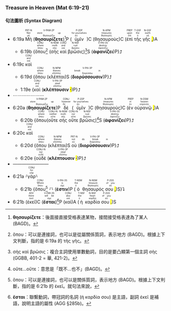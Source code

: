 ### Treasure in Heaven (Mat 6:19-21)

#### 句法圖析 (Syntax Diagram)

- 6:19a <RUBY><ruby><ruby>Μὴ<rt>μή</rt></ruby><rt>Not</rt></ruby><rt>PRT-N</rt></RUBY> (<RUBY><ruby><ruby><strong><strong>θησαυρίζετε</strong></strong><rt>θησαυρίζω</rt></ruby><rt>store up</rt></ruby><rt>V-PAM-2P</rt></RUBY>)[^1]P (<RUBY><ruby><ruby>ὑμῖν<rt>σύ</rt></ruby><rt>for yourselves</rt></ruby><rt>P-2DP</rt></RUBY>)C (<RUBY><ruby><ruby>θησαυροὺς<rt>θησαυρός</rt></ruby><rt>treasures</rt></ruby><rt>N-APM</rt></RUBY>)C (<RUBY><ruby><ruby>ἐπὶ<rt>ἐπί</rt></ruby><rt>upon</rt></ruby><rt>PREP</rt></RUBY> <RUBY><ruby><ruby>τῆς<rt>ὁ</rt></ruby><rt>the</rt></ruby><rt>T-GSF</rt></RUBY> <RUBY><ruby><ruby>γῆς <mark class="pm">,</mark><rt>γῆ</rt></ruby><rt>earth</rt></ruby><rt>N-GSF</rt></RUBY>)A
	- 6:19b {<RUBY><ruby><ruby>ὅπου<rt>ὅπου</rt></ruby><rt>where</rt></ruby><rt>CONJ</rt></RUBY>[^3] (<RUBY><ruby><ruby>σὴς<rt>σής</rt></ruby><rt>moth</rt></ruby><rt>N-NSM</rt></RUBY> <RUBY><ruby><ruby>καὶ<rt>καί</rt></ruby><rt>and</rt></ruby><rt>CONJ</rt></RUBY> <RUBY><ruby><ruby>βρῶσις<rt>βρῶσις</rt></ruby><rt>rust</rt></ruby><rt>N-NSF</rt></RUBY>)[^2]S (<RUBY><ruby><ruby><strong><strong>ἀφανίζει</strong></strong><rt>ἀφανίζω</rt></ruby><rt>destroy</rt></ruby><rt>V-PAI-3S</rt></RUBY>)P}⮥
- 6:19c <RUBY><ruby><ruby>καὶ<rt>καί</rt></ruby><rt>and</rt></ruby><rt>CONJ</rt></RUBY> 
	- 6:19d {<RUBY><ruby><ruby>ὅπου<rt>ὅπου</rt></ruby><rt>where</rt></ruby><rt>CONJ</rt></RUBY> (<RUBY><ruby><ruby>κλέπται<rt>κλέπτης</rt></ruby><rt>thieves</rt></ruby><rt>N-NPM</rt></RUBY>)S (<RUBY><ruby><ruby><strong><strong>διορύσσουσιν</strong></strong><rt>διορύσσω</rt></ruby><rt>break in</rt></ruby><rt>V-PAI-3P</rt></RUBY>)P}⮥
	- 1:19e {<RUBY><ruby><ruby>καὶ<rt>καί</rt></ruby><rt>and</rt></ruby><rt>CONJ</rt></RUBY> (<RUBY><ruby><ruby><strong>κλέπτουσιν <mark class="pm">·</mark></strong><rt>κλέπτω</rt></ruby><rt>steal</rt></ruby><rt>V-PAI-3P</rt></RUBY>)P}⮥
- ⋯⋯⋯⋯⋯⋯⋯
- 6:20a (<RUBY><ruby><ruby><strong><strong>θησαυρίζετε</strong></strong><rt>θησαυρίζω</rt></ruby><rt>store up</rt></ruby><rt>V-PAM-2P</rt></RUBY>)P <RUBY><ruby><ruby>δὲ<rt>δέ</rt></ruby><rt>however</rt></ruby><rt>CONJ</rt></RUBY> (<RUBY><ruby><ruby>ὑμῖν<rt>σύ</rt></ruby><rt>for yourselves</rt></ruby><rt>P-2DP</rt></RUBY>)C (<RUBY><ruby><ruby>θησαυροὺς<rt>θησαυρός</rt></ruby><rt>treasures</rt></ruby><rt>N-APM</rt></RUBY>)C (<RUBY><ruby><ruby>ἐν<rt>ἐν</rt></ruby><rt>in</rt></ruby><rt>PREP</rt></RUBY> <RUBY><ruby><ruby>οὐρανῷ <mark class="pm">,</mark><rt>οὐρανός</rt></ruby><rt>heaven</rt></ruby><rt>N-DSM</rt></RUBY>)A 
	- 6:20b {<RUBY><ruby><ruby>ὅπου<rt>ὅπου</rt></ruby><rt>where</rt></ruby><rt>CONJ</rt></RUBY>(<RUBY><ruby><ruby>οὔτε<rt>οὔτε</rt></ruby><rt>neither</rt></ruby><rt>CONJ-N</rt></RUBY> <RUBY><ruby><ruby>σὴς<rt>σής</rt></ruby><rt>moth</rt></ruby><rt>N-NSM</rt></RUBY> <RUBY><ruby><ruby>οὔτε<rt>οὔτε</rt></ruby><rt>nor</rt></ruby><rt>CONJ-N</rt></RUBY> <RUBY><ruby><ruby>βρῶσις<rt>βρῶσις</rt></ruby><rt>rust</rt></ruby><rt>N-NSF</rt></RUBY>)[^4]S (<RUBY><ruby><ruby><strong><strong>ἀφανίζει</strong></strong><rt>ἀφανίζω</rt></ruby><rt>destroy</rt></ruby><rt>V-PAI-3S</rt></RUBY>)P}⮥
- 6:20c <RUBY><ruby><ruby>καὶ<rt>καί</rt></ruby><rt>and</rt></ruby><rt>CONJ</rt></RUBY> 
	- 6:20d {<RUBY><ruby><ruby>ὅπου<rt>ὅπου</rt></ruby><rt>where</rt></ruby><rt>CONJ</rt></RUBY> (<RUBY><ruby><ruby>κλέπται<rt>κλέπτης</rt></ruby><rt>thieves</rt></ruby><rt>N-NPM</rt></RUBY>)S <RUBY><ruby><ruby>οὐ<rt>οὐ</rt></ruby><rt>not</rt></ruby><rt>PRT-N</rt></RUBY> (<RUBY><ruby><ruby><strong><strong>διορύσσουσιν</strong></strong><rt>διορύσσω</rt></ruby><rt>do break in</rt></ruby><rt>V-PAI-3P</rt></RUBY>)P}⮥
	- 6:20e {<RUBY><ruby><ruby>οὐδὲ<rt>οὐδέ</rt></ruby><rt>nor</rt></ruby><rt>CONJ-N</rt></RUBY> (<RUBY><ruby><ruby><strong>κλέπτουσιν <mark class="pm">·</mark></strong><rt>κλέπτω</rt></ruby><rt>steal</rt></ruby><rt>V-PAI-3P</rt></RUBY>)P}⮥
- ————————
- 6:21a ⸉<RUBY><ruby><ruby>γάρ<rt>γάρ</rt></ruby><rt>for</rt></ruby><rt>CONJ</rt></RUBY>⸊
	- 6:21b {<RUBY><ruby><ruby>ὅπου<rt>ὅπου</rt></ruby><rt>Where</rt></ruby><rt>CONJ</rt></RUBY>[^5] ⸉⸊ (<RUBY><ruby><ruby><strong><strong>ἐστιν</strong></strong><rt>εἰμί</rt></ruby><rt>is</rt></ruby><rt>V-PAI-3S</rt></RUBY>)P (<RUBY><ruby><ruby>ὁ<rt>ὁ</rt></ruby><rt>the</rt></ruby><rt>T-NSM</rt></RUBY> <RUBY><ruby><ruby>θησαυρός<rt>θησαυρός</rt></ruby><rt>treasure</rt></ruby><rt>N-NSM</rt></RUBY> <RUBY><ruby><ruby>σου <mark class="pm">,</mark><rt>σύ</rt></ruby><rt>of you</rt></ruby><rt>P-2GS</rt></RUBY>)S}⮧
- 6:21b (<RUBY><ruby><ruby>ἐκεῖ<rt>ἐκεῖ</rt></ruby><rt>there</rt></ruby><rt>ADV</rt></RUBY>)C (<RUBY><ruby><ruby><strong><strong>ἔσται</strong></strong><rt>εἰμί</rt></ruby><rt>will be</rt></ruby><rt>V-FMI-3S</rt></RUBY>)[^6]P (<RUBY><ruby><ruby>καὶ<rt>καί</rt></ruby><rt>also</rt></ruby><rt>CONJ</rt></RUBY>)A (<RUBY><ruby><ruby>ἡ<rt>ὁ</rt></ruby><rt>the</rt></ruby><rt>T-NSF</rt></RUBY> <RUBY><ruby><ruby>καρδία<rt>καρδία</rt></ruby><rt>heart</rt></ruby><rt>N-NSF</rt></RUBY> <RUBY><ruby><ruby>σου <mark class="pm">.</mark><rt>σύ</rt></ruby><rt>of you</rt></ruby><rt>P-2GS</rt></RUBY>)S


[^1]: **θησαυρίζετε**：後面接直接受格表達某物，接間接受格表達為了某人 (BAGD)。
[^2]: σὴς καὶ βρῶσις：複合主詞使用單數動詞，目的是要凸顯第一個主詞 σὴς (GGBB, 401-2 = 華, 421-2)。
[^3]: ὅπου：可以是連接詞，也可以是從屬關係質詞，表示地方 (BAGD)。根據上下文判斷，指的是 6:19a 的 τῆς γῆς。
[^4]: οὔτε…οὔτε：意思是「既不…也不」(BAGD)。
[^5]: ὅπου：可以是連接詞，也可以是關係質詞，表示地方 (BAGD)。根據上下文判斷，指的是 6:21b 的 ἐκεῖ。就句法來說，
[^6]: **ἔσται**：聯繫動詞，帶冠詞的名詞 (ἡ καρδία σου) 是主語，副詞 ἐκεῖ 是補語，說明主語的屬性 (AGG §285b)。